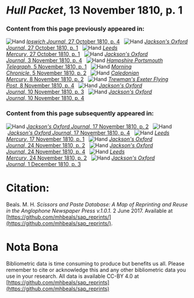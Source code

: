 # *Hull Packet*, 13 November 1810, p. 1  
  
### Content from this page previously appeared in:  
![Hand](http://scissorsandpaste.net/wp-content/uploads/2017/06/smallhandpointer.png) [*Ipswich Journal*, 27 October 1810, p. 4](https://mhbeals.github.io/sap_html/Ipswich-Journal/Ipswich-Journal-27-October-1810-p-4)  
![Hand](http://scissorsandpaste.net/wp-content/uploads/2017/06/smallhandpointer.png) [*Jackson's Oxford Journal*, 27 October 1810, p. 1](https://mhbeals.github.io/sap_html/Jackson's-Oxford-Journal/Jackson's-Oxford-Journal-27-October-1810-p-1)  
![Hand](http://scissorsandpaste.net/wp-content/uploads/2017/06/smallhandpointer.png) [*Leeds Mercury*, 27 October 1810, p. 1](https://mhbeals.github.io/sap_html/Leeds-Mercury/Leeds-Mercury-27-October-1810-p-1)  
![Hand](http://scissorsandpaste.net/wp-content/uploads/2017/06/smallhandpointer.png) [*Jackson's Oxford Journal*, 3 November 1810, p. 4](https://mhbeals.github.io/sap_html/Jackson's-Oxford-Journal/Jackson's-Oxford-Journal-3-November-1810-p-4)  
![Hand](http://scissorsandpaste.net/wp-content/uploads/2017/06/smallhandpointer.png) [*Hampshire Portsmouth Telegraph*, 5 November 1810, p. 1](https://mhbeals.github.io/sap_html/Hampshire-Portsmouth-Telegraph/Hampshire-Portsmouth-Telegraph-5-November-1810-p-1)  
![Hand](http://scissorsandpaste.net/wp-content/uploads/2017/06/smallhandpointer.png) [*Morning Chronicle*, 5 November 1810, p. 2](https://mhbeals.github.io/sap_html/Morning-Chronicle/Morning-Chronicle-5-November-1810-p-2)  
![Hand](http://scissorsandpaste.net/wp-content/uploads/2017/06/smallhandpointer.png) [*Caledonian Mercury*, 8 November 1810, p. 2](https://mhbeals.github.io/sap_html/Caledonian-Mercury/Caledonian-Mercury-8-November-1810-p-2)  
![Hand](http://scissorsandpaste.net/wp-content/uploads/2017/06/smallhandpointer.png) [*Trewman's Exeter Flying Post*, 8 November 1810, p. 4](https://mhbeals.github.io/sap_html/Trewman's-Exeter-Flying-Post/Trewman's-Exeter-Flying-Post-8-November-1810-p-4)  
![Hand](http://scissorsandpaste.net/wp-content/uploads/2017/06/smallhandpointer.png) [*Jackson's Oxford Journal*, 10 November 1810, p. 3](https://mhbeals.github.io/sap_html/Jackson's-Oxford-Journal/Jackson's-Oxford-Journal-10-November-1810-p-3)  
![Hand](http://scissorsandpaste.net/wp-content/uploads/2017/06/smallhandpointer.png) [*Jackson's Oxford Journal*, 10 November 1810, p. 4](https://mhbeals.github.io/sap_html/Jackson's-Oxford-Journal/Jackson's-Oxford-Journal-10-November-1810-p-4)  
  
### Content from this page subsequently appeared in:  
![Hand](http://scissorsandpaste.net/wp-content/uploads/2017/06/smallhandpointer.png) [*Jackson's Oxford Journal*, 17 November 1810, p. 2](https://mhbeals.github.io/sap_html/Jackson's-Oxford-Journal/Jackson's-Oxford-Journal-17-November-1810-p-2)  
![Hand](http://scissorsandpaste.net/wp-content/uploads/2017/06/smallhandpointer.png) [*Jackson's Oxford Journal*, 17 November 1810, p. 4](https://mhbeals.github.io/sap_html/Jackson's-Oxford-Journal/Jackson's-Oxford-Journal-17-November-1810-p-4)  
![Hand](http://scissorsandpaste.net/wp-content/uploads/2017/06/smallhandpointer.png) [*Leeds Mercury*, 17 November 1810, p. 1](https://mhbeals.github.io/sap_html/Leeds-Mercury/Leeds-Mercury-17-November-1810-p-1)  
![Hand](http://scissorsandpaste.net/wp-content/uploads/2017/06/smallhandpointer.png) [*Jackson's Oxford Journal*, 24 November 1810, p. 2](https://mhbeals.github.io/sap_html/Jackson's-Oxford-Journal/Jackson's-Oxford-Journal-24-November-1810-p-2)  
![Hand](http://scissorsandpaste.net/wp-content/uploads/2017/06/smallhandpointer.png) [*Jackson's Oxford Journal*, 24 November 1810, p. 4](https://mhbeals.github.io/sap_html/Jackson's-Oxford-Journal/Jackson's-Oxford-Journal-24-November-1810-p-4)  
![Hand](http://scissorsandpaste.net/wp-content/uploads/2017/06/smallhandpointer.png) [*Leeds Mercury*, 24 November 1810, p. 2](https://mhbeals.github.io/sap_html/Leeds-Mercury/Leeds-Mercury-24-November-1810-p-2)  
![Hand](http://scissorsandpaste.net/wp-content/uploads/2017/06/smallhandpointer.png) [*Jackson's Oxford Journal*, 1 December 1810, p. 3](https://mhbeals.github.io/sap_html/Jackson's-Oxford-Journal/Jackson's-Oxford-Journal-1-December-1810-p-3)  


# Citation: 

Beals. M. H. *Scissors and Paste Database: A Map of Reprinting and Reuse in the Anglophone Newspaper Press v.1.0.1.* 2 June 2017. Available at [https://github.com/mhbeals/sap_reprints/](https://github.com/mhbeals/sap_reprints/). 

# Nota Bona

Bibliometric data is time consuming to produce but benefits us all. Please remember to cite or acknowledge this and any other bibliometric data you use in your research. All data is available CC-BY 4.0 at [https://github.com/mhbeals/sap_reprints](https://github.com/mhbeals/sap_reprints)